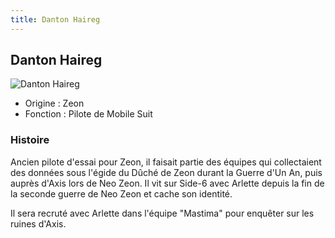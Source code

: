 ```yaml
---
title: Danton Haireg
---
```


Danton Haireg
-------------


![Danton Haireg](/images/stories/saga/twilightaxis/persos/danton-haireg.png)


* Origine : Zeon
* Fonction : Pilote de Mobile Suit


### Histoire


Ancien pilote d'essai pour Zeon, il faisait partie des équipes qui collectaient des données sous l'égide du Dûché de Zeon durant la Guerre d'Un An, puis auprès d'Axis lors de Neo Zeon. Il vit sur Side-6 avec Arlette depuis la fin de la seconde guerre de Neo Zeon et cache son identité. 


Il sera recruté avec Arlette dans l'équipe "Mastima" pour enquêter sur les ruines d'Axis. 



